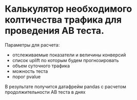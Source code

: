 # Калькулятор необходимого колтичества трафика для проведения AB теста.
Параметры для расчета:
- отслеживаемые показатели и величины конверсий
- список uplift по которым будем прогнозировать
- объем суточного трафика
- можность теста
- порог pvalue

В результате получится датафрейм pandas с расчетом продолжительности AB теста в днях

